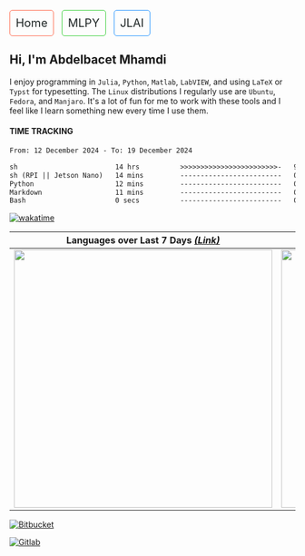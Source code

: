 <a href="https://a-mhamdi.github.io/" style="font-size: 20px; color: #202727; text-decoration: none; padding: 10px; border: 1px solid #FF6347; border-radius: 5px; display: inline-block; margin-right: 10px;">Home</a>
<a href="https://a-mhamdi.github.io/mlpy" style="font-size: 20px; color: #202727; text-decoration: none; padding: 10px; border: 1px solid #32CD32; border-radius: 5px; display: inline-block; margin-right: 10px;">MLPY</a>
<a href="https://a-mhamdi.github.io/jlai" style="font-size: 20px; color: #202727; text-decoration: none; padding: 10px; border: 1px solid #1E90FF; border-radius: 5px; display: inline-block;">JLAI</a>


## Hi, I'm **Abdelbacet Mhamdi**

I enjoy programming in `Julia`, `Python`, `Matlab`, `LabVIEW`, and using `LaTeX` or `Typst` for typesetting. The `Linux` distributions I regularly use are `Ubuntu`, `Fedora`, and `Manjaro`. It's a lot of fun for me to work with these tools and I feel like I learn something new every time I use them.

#### TIME TRACKING
<!--START_SECTION:waka-->

```txt
From: 12 December 2024 - To: 19 December 2024

sh                        14 hrs          >>>>>>>>>>>>>>>>>>>>>>>>-   95.63 %
sh (RPI || Jetson Nano)   14 mins         -------------------------   01.67 %
Python                    12 mins         -------------------------   01.38 %
Markdown                  11 mins         -------------------------   01.27 %
Bash                      0 secs          -------------------------   00.05 %
```

<!--END_SECTION:waka-->

[![wakatime](https://wakatime.com/badge/user/a7e05912-c632-43ea-8993-3a4a3d6118b3.svg)](https://wakatime.com/@a7e05912-c632-43ea-8993-3a4a3d6118b3)

 Languages over Last 7 Days [*(Link)*](https://wakatime.com/share/@a_mhamdi/47bfed55-3bb2-44eb-84d5-b4e5f19b9396.svg) | Editors over Last 7 Days [*(Link)*](https://wakatime.com/share/@a_mhamdi/0e45d800-32ba-4074-ac1e-9ee329554566.svg)
:-------------------------:|:-------------------------:
<img width="455em" src="https://wakatime.com/share/@a_mhamdi/47bfed55-3bb2-44eb-84d5-b4e5f19b9396.svg"> | <img width="455em" src="https://wakatime.com/share/@a_mhamdi/0e45d800-32ba-4074-ac1e-9ee329554566.svg">

[![Bitbucket](https://upload.wikimedia.org/wikipedia/commons/thumb/c/c5/Bitbucket-Logo-blue.svg/320px-Bitbucket-Logo-blue.svg.png)](https://bitbucket.org/aBmhamdi)

[![Gitlab](https://upload.wikimedia.org/wikipedia/commons/thumb/e/e1/GitLab_logo.svg/320px-GitLab_logo.svg.png)](https://gitlab.com/a-mhamdi)

